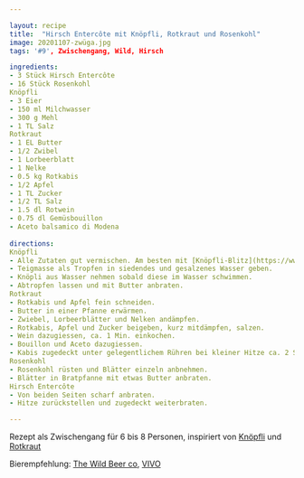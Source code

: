 ```yaml
---

layout: recipe
title:  "Hirsch Entercôte mit Knöpfli, Rotkraut und Rosenkohl"
image: 20201107-zwüga.jpg
tags: '#9', Zwischengang, Wild, Hirsch

ingredients:
- 3 Stück Hirsch Entercôte
- 16 Stück Rosenkohl
Knöpfli
- 3 Eier
- 150 ml Milchwasser
- 300 g Mehl
- 1 TL Salz
Rotkraut
- 1 EL Butter
- 1/2 Zwibel
- 1 Lorbeerblatt
- 1 Nelke
- 0.5 kg Rotkabis
- 1/2 Apfel
- 1 TL Zucker
- 1/2 TL Salz
- 1.5 dl Rotwein
- 0.75 dl Gemüsbouillon
- Aceto balsamico di Modena
 
directions:
Knöpfli
- Alle Zutaten gut vermischen. Am besten mit [Knöpfli-Blitz](https://www.bettybossi.ch/de/Angebote/Detail/8568143872?title=Spaetzli-Blitz-Set).
- Teigmasse als Tropfen in siedendes und gesalzenes Wasser geben.
- Knöpli aus Wasser nehmen sobald diese im Wasser schwimmen.
- Abtropfen lassen und mit Butter anbraten.
Rotkraut
- Rotkabis und Apfel fein schneiden.
- Butter in einer Pfanne erwärmen.
- Zwiebel, Lorbeerblätter und Nelken andämpfen.
- Rotkabis, Apfel und Zucker beigeben, kurz mitdämpfen, salzen.
- Wein dazugiessen, ca. 1 Min. einkochen.
- Bouillon und Aceto dazugiessen.
- Kabis zugedeckt unter gelegentlichem Rühren bei kleiner Hitze ca. 2 Std. weich köcheln.
Rosenkohl
- Rosenkohl rüsten und Blätter einzeln anbnehmen.
- Blätter in Bratpfanne mit etwas Butter anbraten.
Hirsch Entercôte
- Von beiden Seiten scharf anbraten.
- Hitze zurückstellen und zugedeckt weiterbraten.

---
```


Rezept als Zwischengang für 6 bis 8 Personen, inspiriert von [Knöpfli](https://www.bettybossi.ch/de/Rezept/ShowRezept/BB_ETXX041101_0006A-40-de?setDevice=auto) und [Rotkraut](https://fooby.ch/de/rezepte/18407/rotkraut-)

Bierempfehlung: [The Wild Beer co](https://www.wildbeerco.com/), [VIVO](https://www.wildbeerco.com/item/612/Beers/Vivo-Bottle.html)
